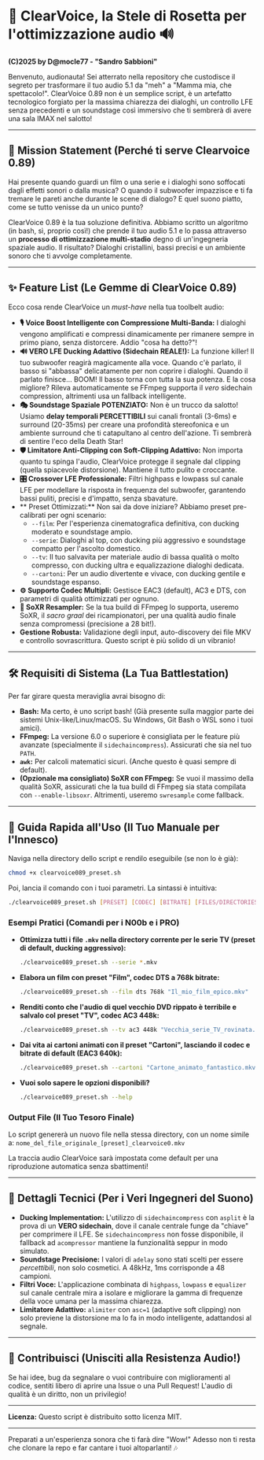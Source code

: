 
# 🚀 ClearVoice, la Stele di Rosetta per l'ottimizzazione audio 🔊

**(C)2025 by D@mocle77 - "Sandro Sabbioni"**

Benvenuto, audionauta! Sei atterrato nella repository che custodisce il segreto per trasformare il tuo audio 5.1 da "meh" a "Mamma mia, che spettacolo!". ClearVoice 0.89 non è un semplice script, è un artefatto tecnologico forgiato per la massima chiarezza dei dialoghi, un controllo LFE senza precedenti e un soundstage così immersivo che ti sembrerà di avere una sala IMAX nel salotto!

---

## 🎯 Mission Statement (Perché ti serve Clearvoice 0.89)

Hai presente quando guardi un film o una serie e i dialoghi sono soffocati dagli effetti sonori o dalla musica? O quando il subwoofer impazzisce e ti fa tremare le pareti anche durante le scene di dialogo? E quel suono piatto, come se tutto venisse da un unico punto?

ClearVoice 0.89 è la tua soluzione definitiva. Abbiamo scritto un algoritmo (in bash, sì, proprio così!) che prende il tuo audio 5.1 e lo passa attraverso un **processo di ottimizzazione multi-stadio** degno di un'ingegneria spaziale audio. Il risultato? Dialoghi cristallini, bassi precisi e un ambiente sonoro che ti avvolge completamente.

---

## ✨ Feature List (Le Gemme di ClearVoice 0.89)

Ecco cosa rende ClearVoice un *must-have* nella tua toolbelt audio:

* **🎙️ Voice Boost Intelligente con Compressione Multi-Banda:** I dialoghi vengono amplificati e compressi dinamicamente per rimanere sempre in primo piano, senza distorcere. Addio "cosa ha detto?"!
* **🔊 VERO LFE Ducking Adattivo (Sidechain REALE!):** La funzione killer! Il tuo subwoofer reagirà magicamente alla voce. Quando c'è parlato, il basso si "abbassa" delicatamente per non coprire i dialoghi. Quando il parlato finisce... BOOM! Il basso torna con tutta la sua potenza. E la cosa migliore? Rileva automaticamente se FFmpeg supporta il *vero* sidechain compression, altrimenti usa un fallback intelligente.
* **🎭 Soundstage Spaziale POTENZIATO:** Non è un trucco da salotto! Usiamo **delay temporali PERCETTIBILI** sui canali frontali (3-6ms) e surround (20-35ms) per creare una profondità stereofonica e un ambiente surround che ti catapultano al centro dell'azione. Ti sembrerà di sentire l'eco della Death Star!
* **🛡️ Limitatore Anti-Clipping con Soft-Clipping Adattivo:** Non importa quanto tu spinga l'audio, ClearVoice protegge il segnale dal clipping (quella spiacevole distorsione). Mantiene il tutto pulito e croccante.
* **🎛️ Crossover LFE Professionale:** Filtri highpass e lowpass sul canale LFE per modellare la risposta in frequenza del subwoofer, garantendo bassi puliti, precisi e d'impatto, senza sbavature.
* ** Preset Ottimizzati:** Non sai da dove iniziare? Abbiamo preset pre-calibrati per ogni scenario:
    * `--film`: Per l'esperienza cinematografica definitiva, con ducking moderato e soundstage ampio.
    * `--serie`: Dialoghi al top, con ducking più aggressivo e soundstage compatto per l'ascolto domestico.
    * `--tv`: Il tuo salvavita per materiale audio di bassa qualità o molto compresso, con ducking ultra e equalizzazione dialoghi dedicata.
    * `--cartoni`: Per un audio divertente e vivace, con ducking gentile e soundstage espanso.
* **⚙️ Supporto Codec Multipli:** Gestisce EAC3 (default), AC3 e DTS, con parametri di qualità ottimizzati per ognuno.
* **🌠 SoXR Resampler:** Se la tua build di FFmpeg lo supporta, useremo SoXR, il *sacro graal* dei ricampionatori, per una qualità audio finale senza compromessi (precisione a 28 bit!).
* **Gestione Robusta:** Validazione degli input, auto-discovery dei file MKV e controllo sovrascrittura. Questo script è più solido di un vibranio!

---

## 🛠️ Requisiti di Sistema (La Tua Battlestation)

Per far girare questa meraviglia avrai bisogno di:

* **Bash:** Ma certo, è uno script bash! (Già presente sulla maggior parte dei sistemi Unix-like/Linux/macOS. Su Windows, Git Bash o WSL sono i tuoi amici).
* **FFmpeg:** La versione 6.0 o superiore è consigliata per le feature più avanzate (specialmente il `sidechaincompress`). Assicurati che sia nel tuo `PATH`.
* **`awk`:** Per calcoli matematici sicuri. (Anche questo è quasi sempre di default).
* **(Opzionale ma consigliato) SoXR con FFmpeg:** Se vuoi il massimo della qualità SoXR, assicurati che la tua build di FFmpeg sia stata compilata con `--enable-libsoxr`. Altrimenti, useremo `swresample` come fallback.

---

## 🚀 Guida Rapida all'Uso (Il Tuo Manuale per l'Innesco)

Naviga nella directory dello script e rendilo eseguibile (se non lo è già):

```bash
chmod +x clearvoice089_preset.sh
```

Poi, lancia il comando con i tuoi parametri. La sintassi è intuitiva:

```bash
./clearvoice089_preset.sh [PRESET] [CODEC] [BITRATE] [FILES/DIRECTORIES...]
```

### Esempi Pratici (Comandi per i N00b e i PRO)

* **Ottimizza tutti i file `.mkv` nella directory corrente per le serie TV (preset di default, ducking aggressivo):**
    ```bash
    ./clearvoice089_preset.sh --serie *.mkv
    ```

* **Elabora un film con preset "Film", codec DTS a 768k bitrate:**
    ```bash
    ./clearvoice089_preset.sh --film dts 768k "Il_mio_film_epico.mkv"
    ```

* **Renditi conto che l'audio di quel vecchio DVD rippato è terribile e salvalo col preset "TV", codec AC3 448k:**
    ```bash
    ./clearvoice089_preset.sh --tv ac3 448k "Vecchia_serie_TV_rovinata.mkv"
    ```

* **Dai vita ai cartoni animati con il preset "Cartoni", lasciando il codec e bitrate di default (EAC3 640k):**
    ```bash
    ./clearvoice089_preset.sh --cartoni "Cartone_animato_fantastico.mkv"
    ```

* **Vuoi solo sapere le opzioni disponibili?**
    ```bash
    ./clearvoice089_preset.sh --help
    ```

### Output File (Il Tuo Tesoro Finale)

Lo script genererà un nuovo file nella stessa directory, con un nome simile a:
`nome_del_file_originale_[preset]_clearvoice0.mkv`

La traccia audio ClearVoice sarà impostata come default per una riproduzione automatica senza sbattimenti!

---

## 🧠 Dettagli Tecnici (Per i Veri Ingegneri del Suono)

* **Ducking Implementation:** L'utilizzo di `sidechaincompress` con `asplit` è la prova di un **VERO sidechain**, dove il canale centrale funge da "chiave" per comprimere il LFE. Se `sidechaincompress` non fosse disponibile, il fallback ad `acompressor` mantiene la funzionalità seppur in modo simulato.
* **Soundstage Precisione:** I valori di `adelay` sono stati scelti per essere *percettibili*, non solo cosmetici. A 48kHz, 1ms corrisponde a 48 campioni.
* **Filtri Voce:** L'applicazione combinata di `highpass`, `lowpass` e `equalizer` sul canale centrale mira a isolare e migliorare la gamma di frequenze della voce umana per la massima chiarezza.
* **Limitatore Adattivo:** `alimiter` con `asc=1` (adaptive soft clipping) non solo previene la distorsione ma lo fa in modo intelligente, adattandosi al segnale.

---

## 🤝 Contribuisci (Unisciti alla Resistenza Audio!)

Se hai idee, bug da segnalare o vuoi contribuire con miglioramenti al codice, sentiti libero di aprire una Issue o una Pull Request! L'audio di qualità è un diritto, non un privilegio!

---

**Licenza:** Questo script è distribuito sotto licenza MIT. 

---

Preparati a un'esperienza sonora che ti farà dire "Wow!" Adesso non ti resta che clonare la repo e far cantare i tuoi altoparlanti! 🎶
